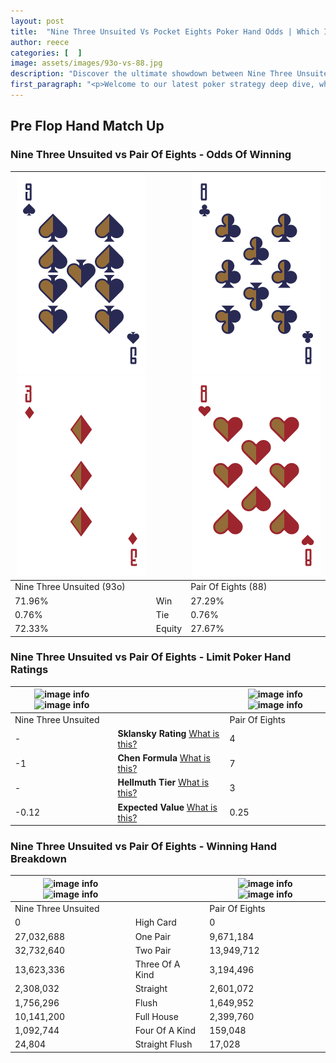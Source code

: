 ```yaml
---
layout: post
title:  "Nine Three Unsuited Vs Pocket Eights Poker Hand Odds | Which Is The Better Hand In Poker? A Complete Guide"
author: reece
categories: [  ]
image: assets/images/93o-vs-88.jpg
description: "Discover the ultimate showdown between Nine Three Unsuited and Pair Of Eights in poker! Uncover the odds, strategies, and scenarios where one hand triumphs over the other. Get ready to up your poker game with this thrilling analysis."
first_paragraph: "<p>Welcome to our latest poker strategy deep dive, where we're pitting two distinct hands against each other in a high-stakes showdown: Nine Three Unsuited vs Pair Of Eights.</p><p>In the dynamic world of poker, every decision counts, and knowing which hand holds the upper hand is key to your success at the table.</p><p>In this article, we'll dissect these two hands, explore the scenarios where one dominates the other, and equip you with the knowledge to make strategic choices that can tip the odds in your favor.</p><p>Get ready to unravel the intriguing dynamics of these poker hands and elevate your game to new heights.</p>"
---
```




[comment]: # (sp0)

## Pre Flop Hand Match Up

<div class="table hand-ratings" markdown="1"> 



### Nine Three Unsuited vs Pair Of Eights - Odds Of Winning


    
| ![image info](assets/images/hand1/9.png) ![image info](assets/images/hand1/3o.png) |  | ![image info](assets/images/hand2/8.png) ![image info](assets/images/hand2/8o.png) |
| -------- | -------- | -------- |
| Nine Three Unsuited (93o) |  | Pair Of Eights (88) |
| 71.96% | Win | 27.29% |
| 0.76% | Tie | 0.76% |
| 72.33% | Equity | 27.67% |




[comment]: # (sp1)



### Nine Three Unsuited vs Pair Of Eights - Limit Poker Hand Ratings


    
| ![image info](https://www.riverpairs.com/assets/images/hand1/9.png) ![image info](https://www.riverpairs.com/assets/images/hand1/3o.png) |  | ![image info](https://www.riverpairs.com/assets/images/hand2/8.png) ![image info](https://www.riverpairs.com/assets/images/hand2/8o.png) |
| -------- | -------- | -------- |
| Nine Three Unsuited |  | Pair Of Eights |
| - | **Sklansky Rating** [What is this?](/sklansky-rating-explained) | 4 |
| -1 | **Chen Formula** [What is this?](/chen-formula-explained) | 7 |
| - | **Hellmuth Tier** [What is this?](/Hellmuth-tier-explained) | 3 |
| -0.12 | **Expected Value** [What is this?](/expected-value-explained) | 0.25 |




[comment]: # (sp2)



### Nine Three Unsuited vs Pair Of Eights - Winning Hand Breakdown


    
| ![image info](https://www.riverpairs.com/assets/images/hand1/9.png) ![image info](https://www.riverpairs.com/assets/images/hand1/3o.png) |  | ![image info](https://www.riverpairs.com/assets/images/hand2/8.png) ![image info](https://www.riverpairs.com/assets/images/hand2/8o.png) |
| -------- | -------- | -------- |
| Nine Three Unsuited |  | Pair Of Eights |
| 0 | High Card | 0 |
| 27,032,688 | One Pair | 9,671,184 |
| 32,732,640 | Two Pair | 13,949,712 |
| 13,623,336 | Three Of A Kind | 3,194,496 |
| 2,308,032 | Straight | 2,601,072 |
| 1,756,296 | Flush | 1,649,952 |
| 10,141,200 | Full House | 2,399,760 |
| 1,092,744 | Four Of A Kind | 159,048 |
| 24,804 | Straight Flush | 17,028 |




[comment]: # (sp3)



</div>

[comment]: # (sp4)



[comment]: # (sp5)

